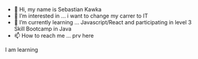 - 👋 Hi, my name is Sebastian Kawka
- 👀 I’m interested in ... i want to change my carrer to IT
- 🌱 I’m currently learning ... Javascript/React and participating in level 3 Skill Bootcamp in Java
- 📫 How to reach me ... prv here

I am learning
